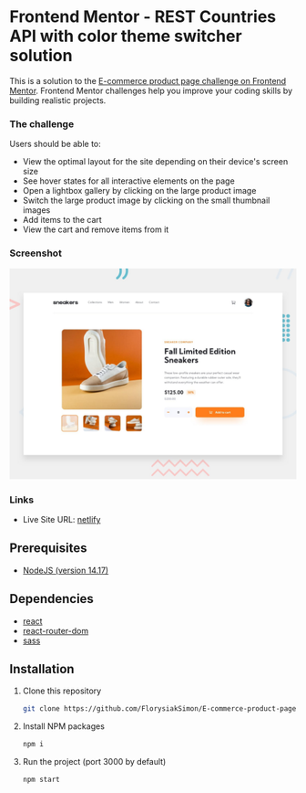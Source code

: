 # Frontend Mentor - REST Countries API with color theme switcher solution

This is a solution to the [E-commerce product page challenge on Frontend Mentor](https://www.frontendmentor.io/challenges/ecommerce-product-page-UPsZ9MJp6). Frontend Mentor challenges help you improve your coding skills by building realistic projects.

### The challenge

Users should be able to:

- View the optimal layout for the site depending on their device's screen size
- See hover states for all interactive elements on the page
- Open a lightbox gallery by clicking on the large product image
- Switch the large product image by clicking on the small thumbnail images
- Add items to the cart
- View the cart and remove items from it

### Screenshot

![Lien](https://raw.githubusercontent.com/FlorysiakSimon/E-commerce-product-page/main/design/desktop-preview.jpg)

### Links

- Live Site URL: [netlify](https://e-commerce-page-sf.netlify.app/)

## Prerequisites

- [NodeJS (version 14.17)](https://nodejs.org/en/)

## Dependencies

- [react](https://reactjs.org/)
- [react-router-dom](https://reactrouter.com/web/guides/quick-start)
- [sass](https://sass-lang.com/)

## Installation

1. Clone this repository
   ```sh
   git clone https://github.com/FlorysiakSimon/E-commerce-product-page
   ```
2. Install NPM packages
   ```sh
   npm i
   ```
3. Run the project (port 3000 by default)
   ```sh
   npm start
   ```
